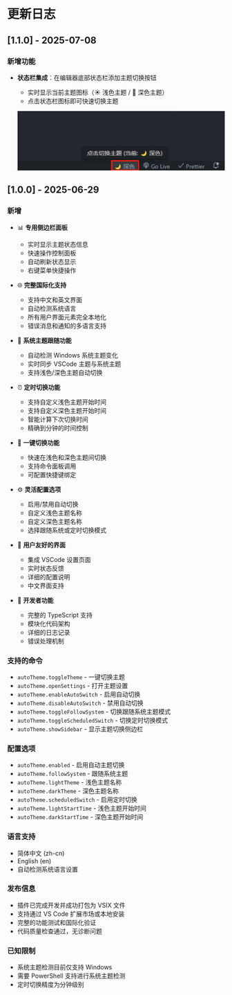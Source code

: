 # 更新日志

## [1.1.0] - 2025-07-08

### 新增功能

- **状态栏集成**：在编辑器底部状态栏添加主题切换按钮

  - 实时显示当前主题图标（☀️ 浅色主题 / 🌙 深色主题）
  - 点击状态栏图标即可快速切换主题

  ![状态栏功能展示](./images/statebar.png)

## [1.0.0] - 2025-06-29

### 新增

- 📊 **专用侧边栏面板**

  - 实时显示主题状态信息
  - 快速操作控制面板
  - 自动刷新状态显示
  - 右键菜单快捷操作

- 🌐 **完整国际化支持**
  - 支持中文和英文界面
  - 自动检测系统语言
  - 所有用户界面元素完全本地化
  - 错误消息和通知的多语言支持
- 🎨 **系统主题跟随功能**

  - 自动检测 Windows 系统主题变化
  - 实时同步 VSCode 主题与系统主题
  - 支持浅色/深色主题自动切换

- ⏰ **定时切换功能**

  - 支持自定义浅色主题开始时间
  - 支持自定义深色主题开始时间
  - 智能计算下次切换时间
  - 精确到分钟的时间控制

- 🔄 **一键切换功能**

  - 快速在浅色和深色主题间切换
  - 支持命令面板调用
  - 可配置快捷键绑定

- ⚙️ **灵活配置选项**

  - 启用/禁用自动切换
  - 自定义浅色主题名称
  - 自定义深色主题名称
  - 选择跟随系统或定时切换模式

- 🎯 **用户友好的界面**

  - 集成 VSCode 设置页面
  - 实时状态反馈
  - 详细的配置说明
  - 中文界面支持

- 🔧 **开发者功能**
  - 完整的 TypeScript 支持
  - 模块化代码架构
  - 详细的日志记录
  - 错误处理机制

### 支持的命令

- `autoTheme.toggleTheme` - 一键切换主题
- `autoTheme.openSettings` - 打开主题设置
- `autoTheme.enableAutoSwitch` - 启用自动切换
- `autoTheme.disableAutoSwitch` - 禁用自动切换
- `autoTheme.toggleFollowSystem` - 切换跟随系统主题模式
- `autoTheme.toggleScheduledSwitch` - 切换定时切换模式
- `autoTheme.showSidebar` - 显示主题切换侧边栏

### 配置选项

- `autoTheme.enabled` - 启用自动主题切换
- `autoTheme.followSystem` - 跟随系统主题
- `autoTheme.lightTheme` - 浅色主题名称
- `autoTheme.darkTheme` - 深色主题名称
- `autoTheme.scheduledSwitch` - 启用定时切换
- `autoTheme.lightStartTime` - 浅色主题开始时间
- `autoTheme.darkStartTime` - 深色主题开始时间

### 语言支持

- 简体中文 (zh-cn)
- English (en)
- 自动检测系统语言设置

### 发布信息

- 插件已完成开发并成功打包为 VSIX 文件
- 支持通过 VS Code 扩展市场或本地安装
- 完整的功能测试和国际化验证
- 代码质量检查通过，无诊断问题

### 已知限制

- 系统主题检测目前仅支持 Windows
- 需要 PowerShell 支持进行系统主题检测
- 定时切换精度为分钟级别
